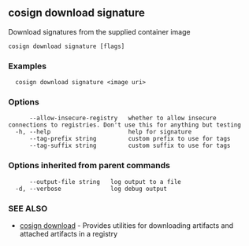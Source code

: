 ## cosign download signature

Download signatures from the supplied container image

```
cosign download signature [flags]
```

### Examples

```
  cosign download signature <image uri>
```

### Options

```
      --allow-insecure-registry   whether to allow insecure connections to registries. Don't use this for anything but testing
  -h, --help                      help for signature
      --tag-prefix string         custom prefix to use for tags
      --tag-suffix string         custom suffix to use for tags
```

### Options inherited from parent commands

```
      --output-file string   log output to a file
  -d, --verbose              log debug output
```

### SEE ALSO

* [cosign download](cosign_download.md)	 - Provides utilities for downloading artifacts and attached artifacts in a registry

